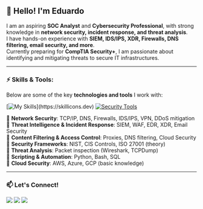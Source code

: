 ## 👋 Hello! I'm Eduardo

I am an aspiring **SOC Analyst** and **Cybersecurity Professional**, with strong knowledge in **network security, incident response, and threat analysis**.  
I have hands-on experience with **SIEM, IDS/IPS, XDR, Firewalls, DNS filtering, email security, and more**.  
Currently preparing for **CompTIA Security+**, I am passionate about identifying and mitigating threats to secure IT infrastructures.

---

### ⚡ **Skills & Tools:**

Below are some of the key **technologies and tools** I work with:

[![My Skills](https://skillicons.dev/icons?i=bash,linux,docker,sql,java,)](https://skillicons.dev)  
[![Security Tools](https://skillicons.dev/icons?i=wireshark,burpsuite)](https://skillicons.dev)  

🔹 **Network Security**: TCP/IP, DNS, Firewalls, IDS/IPS, VPN, DDoS mitigation  
🔹 **Threat Intelligence & Incident Response**: SIEM, WAF, EDR, XDR, Email Security  
🔹 **Content Filtering & Access Control**: Proxies, DNS filtering, Cloud Security  
🔹 **Security Frameworks**: NIST, CIS Controls, ISO 27001 (theory)  
🔹 **Threat Analysis**: Packet inspection (Wireshark, TCPDump)  
🔹 **Scripting & Automation**: Python, Bash, SQL  
🔹 **Cloud Security**: AWS, Azure, GCP (basic knowledge)  

---

### 📫 **Let's Connect!**

<div> 
  <a href="https://www.instagram.com/eduardozacchi_/" target="_blank"><img src="https://img.shields.io/badge/-Instagram-%23E4405F?style=for-the-badge&logo=instagram&logoColor=white" target="_blank"></a>
  <a href = "mailto:edzacchi@gmail.com"><img src="https://img.shields.io/badge/-Gmail-%23333?style=for-the-badge&logo=gmail&logoColor=white" target="_blank"></a>
  <a href="https://www.linkedin.com/in/eduardo-ferreira-de-macedo-zacchi/" target="_blank"><img src="https://img.shields.io/badge/-LinkedIn-%230077B5?style=for-the-badge&logo=linkedin&logoColor=white" target="_blank"></a>  
</div>
